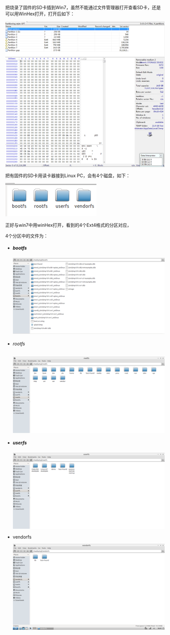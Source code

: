 把烧录了固件的SD卡插到Win7，虽然不能通过文件管理器打开查看SD卡，还是可以用WinHex打开，打开后如下：

![](sd_winhex/first.png)





把有固件的SD卡用读卡器接到Linux PC，会有4个磁盘，如下：

![](sd/mout_in_linux.png)

正好与win7中用winHex打开，看到的4个Ext4格式的分区对应，

4个分区中的文件为：

* ##### bootfs

  ![](sd/bootfs1.png)

* ###### rootfs

  ![](sd/rootfs.png)

* ##### userfs

  ![](sd/userfs.png)

* vendorfs

  ![](sd/vendorfs.png)